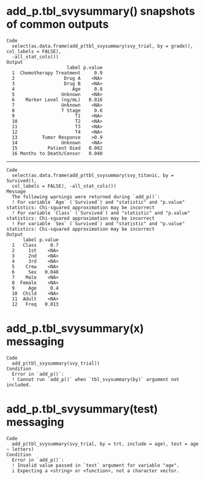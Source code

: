 # add_p.tbl_svysummary() snapshots of common outputs

    Code
      select(as.data.frame(add_p(tbl_svysummary(svy_trial, by = grade)), col_labels = FALSE),
      -all_stat_cols())
    Output
                          label p.value
      1  Chemotherapy Treatment     0.9
      2                  Drug A    <NA>
      3                  Drug B    <NA>
      4                     Age     0.8
      5                 Unknown    <NA>
      6    Marker Level (ng/mL)   0.016
      7                 Unknown    <NA>
      8                 T Stage     0.6
      9                      T1    <NA>
      10                     T2    <NA>
      11                     T3    <NA>
      12                     T4    <NA>
      13         Tumor Response    >0.9
      14                Unknown    <NA>
      15           Patient Died   0.082
      16 Months to Death/Censor   0.040

---

    Code
      select(as.data.frame(add_p(tbl_svysummary(svy_titanic, by = Survived)),
      col_labels = FALSE), -all_stat_cols())
    Message
      The following warnings were returned during `add_p()`:
      ! For variable `Age` (`Survived`) and "statistic" and "p.value" statistics: Chi-squared approximation may be incorrect
      ! For variable `Class` (`Survived`) and "statistic" and "p.value" statistics: Chi-squared approximation may be incorrect
      ! For variable `Sex` (`Survived`) and "statistic" and "p.value" statistics: Chi-squared approximation may be incorrect
    Output
          label p.value
      1   Class     0.7
      2     1st    <NA>
      3     2nd    <NA>
      4     3rd    <NA>
      5    Crew    <NA>
      6     Sex   0.048
      7    Male    <NA>
      8  Female    <NA>
      9     Age     0.4
      10  Child    <NA>
      11  Adult    <NA>
      12   Freq   0.013

# add_p.tbl_svysummary(x) messaging

    Code
      add_p(tbl_svysummary(svy_trial))
    Condition
      Error in `add_p()`:
      ! Cannot run `add_p()` when `tbl_svysummary(by)` argument not included.

# add_p.tbl_svysummary(test) messaging

    Code
      add_p(tbl_svysummary(svy_trial, by = trt, include = age), test = age ~ letters)
    Condition
      Error in `add_p()`:
      ! Invalid value passed in `test` argument for variable "age".
      i Expecting a <string> or <function>, not a character vector.


